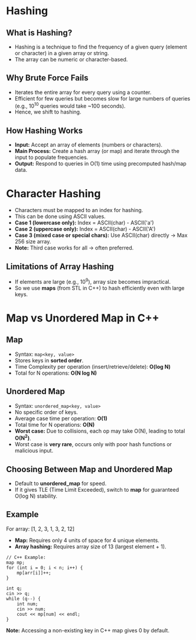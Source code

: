 <h1>Hashing</h1>
<h2>What is Hashing?</h2>
<ul>
  <li>Hashing is a technique to find the frequency of a given query (element or character) in a given array or string.</li>
  <li>The array can be numeric or character-based.</li>
</ul>

<h2>Why Brute Force Fails</h2>
<ul>
  <li>Iterates the entire array for every query using a counter.</li>
  <li>Efficient for few queries but becomes slow for large numbers of queries (e.g., 10<sup>10</sup> queries would take ~100 seconds).</li>
  <li>Hence, we shift to hashing.</li>
</ul>

<h2>How Hashing Works</h2>
<ul>
  <li><b>Input:</b> Accept an array of elements (numbers or characters).</li>
  <li><b>Main Process:</b> Create a hash array (or map) and iterate through the input to populate frequencies.</li>
  <li><b>Output:</b> Respond to queries in O(1) time using precomputed hash/map data.</li>
</ul>

<h1>Character Hashing</h1>
<ul>
  <li>Characters must be mapped to an index for hashing.</li>
  <li>This can be done using ASCII values.</li>
  <li>
    <b>Case 1 (lowercase only):</b> Index = ASCII(char) - ASCII('a')
  </li>
  <li>
    <b>Case 2 (uppercase only):</b> Index = ASCII(char) - ASCII('A')
  </li>
  <li>
    <b>Case 3 (mixed case or special chars):</b> Use ASCII(char) directly → Max 256 size array.
  </li>
  <li><b>Note:</b> Third case works for all → often preferred.</li>
</ul>

<h2>Limitations of Array Hashing</h2>
<ul>
  <li>If elements are large (e.g., 10<sup>9</sup>), array size becomes impractical.</li>
  <li>So we use <b>maps</b> (from STL in C++) to hash efficiently even with large keys.</li>
</ul>

<h1>Map vs Unordered Map in C++</h1>
<h2>Map</h2>
<ul>
  <li>Syntax: <code>map&lt;key, value&gt;</code></li>
  <li>Stores keys in <b>sorted order</b>.</li>
  <li>Time Complexity per operation (insert/retrieve/delete): <b>O(log N)</b></li>
  <li>Total for N operations: <b>O(N log N)</b></li>
</ul>

<h2>Unordered Map</h2>
<ul>
  <li>Syntax: <code>unordered_map&lt;key, value&gt;</code></li>
  <li>No specific order of keys.</li>
  <li>Average case time per operation: <b>O(1)</b></li>
  <li>Total time for N operations: <b>O(N)</b></li>
  <li><b>Worst case:</b> Due to collisions, each op may take O(N), leading to total <b>O(N<sup>2</sup>)</b>.</li>
  <li>Worst case is <b>very rare</b>, occurs only with poor hash functions or malicious input.</li>
</ul>

<h2>Choosing Between Map and Unordered Map</h2>
<ul>
  <li>Default to <b>unordered_map</b> for speed.</li>
  <li>If it gives TLE (Time Limit Exceeded), switch to <b>map</b> for guaranteed O(log N) stability.</li>
</ul>

<h2>Example</h2>
<p>For array: [1, 2, 3, 1, 3, 2, 12]</p>
<ul>
  <li><b>Map:</b> Requires only 4 units of space for 4 unique elements.</li>
  <li><b>Array hashing:</b> Requires array size of 13 (largest element + 1).</li>
</ul>

<pre><code>// C++ Example:
map<int, int> mp;
for (int i = 0; i < n; i++) {
    mp[arr[i]]++;
}

int q;
cin >> q;
while (q--) {
    int num;
    cin >> num;
    cout << mp[num] << endl;
}
</code></pre>

<p><b>Note:</b> Accessing a non-existing key in C++ map gives 0 by default.</p>
